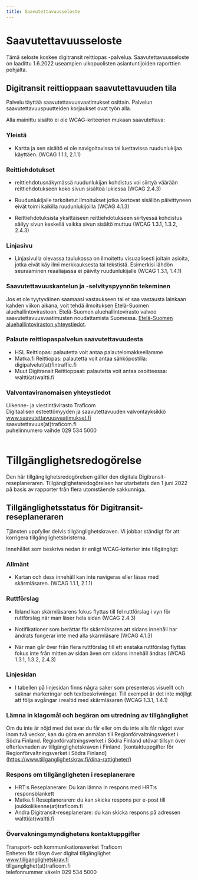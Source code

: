 ```yaml
---
title: Saavutettavuusseloste
---
```


# Saavutettavuusseloste

Tämä seloste koskee digitransit reittiopas -palvelua. Saavutettavuusseloste on laadittu 1.6.2022 useampien ulkopuolisten asiantuntijoiden raporttien pohjalta.

## Digitransit reittioppaan saavutettavuuden tila

Palvelu täyttää saavutettavuusvaatimukset osittain. Palvelun saavutettavuuspuutteiden korjaukset ovat työn alla.

Alla mainittu sisältö ei ole WCAG-kriteerien mukaan saavutettava:

### Yleistä

- Kartta ja sen sisältö ei ole navigoitavissa tai luettavissa ruudunlukijaa käyttäen. (WCAG 1.1.1, 2.1.1)

### Reittiehdotukset

- reittiehdotusnäkymässä ruudunlukijan kohdistus voi siirtyä väärään reittiehdotukseen koko sivun sisältöä lukiessa (WCAG 2.4.3)

- Ruudunlukijalle tarkoitetut ilmoitukset jotka kertovat sisällön päivittyneen eivät toimi kaikilla ruudunlukijoilla (WCAG 4.1.3)

- Reittiehdotuksista yksittäiseen reittiehdotukseen siirtyessä kohdistus säilyy sivun keskellä vaikka sivun sisältö muttuu (WCAG 1.3.1, 1.3.2, 2.4.3)

### Linjasivu

- Linjasivulla olevassa taulukossa on ilmoitettu visuaalisesti joitain asioita, jotka eivät käy ilmi merkkauksesta tai tekstistä. Esimerkisi lähdön seuraaminen reaaliajassa ei päivity ruudunlukijalle (WCAG 1.3.1, 1.4.1)

### Saavutettavuuskantelun ja -selvityspyynnön tekeminen

Jos et ole tyytyväinen saamaasi vastaukseen tai et saa vastausta lainkaan kahden viikon aikana, voit tehdä ilmoituksen Etelä-Suomen aluehallintovirastoon. Etelä-Suomen aluehallintovirasto valvoo saavutettavuusvaatimusten noudattamista Suomessa. [Etelä-Suomen aluehallintoviraston yhteystiedot](https://www.saavutettavuusvaatimukset.fi/kayttajan-oikeudet/).

### Palaute reittiopaspalvelun saavutettavuudesta

- HSL Reittiopas: palautetta voit antaa palautelomakkeellamme <br>
- Matka.fi Reittiopas: palautetta voit antaa sähköpostilla: digipalvelut(at)fintraffic.fi<br>
- Muut Digitransit Reittioppaat: palautetta voit antaa osoitteessa: waltti(at)waltti.fi<br>

### Valvontaviranomaisen yhteystiedot

Liikenne- ja viestintävirasto Traficom<br>
Digitaalisen esteettömyyden ja saavutettavuuden valvontayksikkö<br>
www.saavutettavuusvaatimukset.fi<br>
saavutettavuus(at)traficom.fi<br>
puhelinnumero vaihde 029 534 5000
<br><br>


# Tillgänglighetsredogörelse

Den här tillgänglighetsredogörelsen gäller den digitala Digitransit-reseplaneraren. Tillgänglighetsredogörelsen har utarbetats den 1 juni 2022 på basis av rapporter från flera utomstående sakkunniga.

## Tillgänglighetsstatus för Digitransit-reseplaneraren

Tjänsten uppfyller delvis tillgänglighetskraven. Vi jobbar ständigt för att korrigera tillgänglighetsbristerna.

Innehållet som beskrivs nedan är enligt WCAG-kriterier inte tillgängligt:

### Allmänt

- Kartan och dess innehåll kan inte navigeras eller läsas med skärmläsaren. (WCAG 1.1.1, 2.1.1)

### Ruttförslag

- Ibland kan skärmläsarens fokus flyttas till fel ruttförslag i vyn för ruttförslag när man läser hela sidan (WCAG 2.4.3)

- Notifikationer som berättar för skärmläsaren att sidans innehåll har ändrats fungerar inte med alla skärmläsare (WCAG 4.1.3)

- När man går över från flera ruttförslag till ett enstaka ruttförslag flyttas fokus inte från mitten av sidan även om sidans innehåll ändras (WCAG 1.3.1, 1.3.2, 2.4.3)

### Linjesidan

- I tabellen på linjesidan finns några saker som presenteras visuellt och saknar markeringar och textbeskrivningar. Till exempel är det inte möjligt att följa avgångar i realtid med skärmläsaren (WCAG 1.3.1, 1.4.1)

### Lämna in klagomål och begäran om utredning av tillgänglighet

Om du inte är nöjd med det svar du får eller om du inte alls får något svar inom två veckor, kan du göra en anmälan till Regionförvaltningsverket i Södra Finland. Regionförvaltningsverket i Södra Finland utövar tillsyn över efterlevnaden av tillgänglighetskraven i Finland. [kontaktuppgifter för Regionförvaltningsverket i Södra Finland] (https://www.tillganglighetskrav.fi/dina-rattigheter/)

### Respons om tillgängligheten i reseplanerare

- HRT:s Reseplanerare: Du kan lämna in respons med HRT:s responsblankett
- Matka.fi Reseplaneraren: du kan skicka respons per e-post till joukkoliikenne(at)traficom.fi
- Andra Digitransit-reseplanerare: du kan skicka respons på adressen waltti(at)waltti.fi

### Övervakningsmyndighetens kontaktuppgifter

Transport- och kommunikationsverket Traficom<br>
Enheten för tillsyn över digital tillgänglighet<br>
www.tillganglighetskrav.fi<br>
tillganglighet(at)traficom.fi<br>
telefonnummer växeln 029 534 5000<br>
